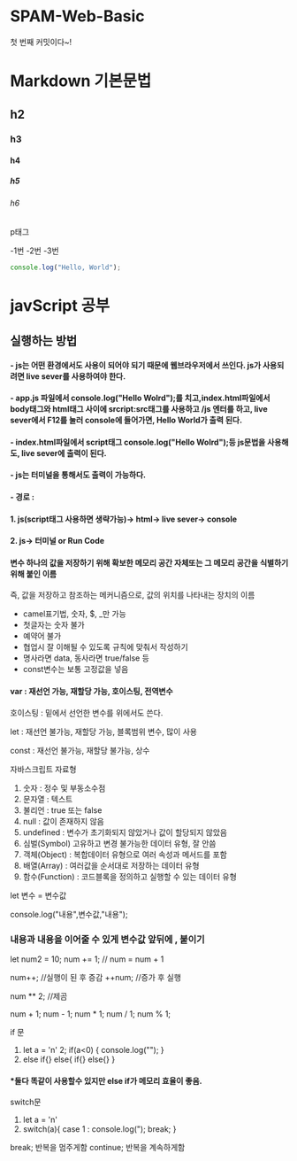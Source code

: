 # SPAM-Web-Basic

첫 번째 커밋이다~!

# Markdown 기본문법

## h2

### h3

#### h4

##### h5

###### h6

p태그

-1번
-2번
-3번

```javascript
console.log("Hello, World");
```

# javScript 공부

## 실행하는 방법

#### - js는 어떤 환경에서도 사용이 되어야 되기 때문에 웹브라우저에서 쓰인다. js가 사용되려면 live sever를 사용하여야 한다.

#### - app.js 파일에서 console.log("Hello Wolrd");를 치고,index.html파일에서 body태그와 html태그 사이에 srcript:src태그를 사용하고 /js 엔터를 하고, live sever에서 F12를 눌러 console에 들어가면, Hello World가 출력 된다.

#### - index.html파일에서 script태그 console.log("Hello Wolrd");등 js문법을 사용해도, live sever에 출력이 된다.

#### - js는 터미널을 통해서도 출력이 가능하다.

#### - 경로 :

#### 1. js(script태그 사용하면 생략가능)-> html-> live sever-> console

#### 2. js-> 터미널 or Run Code

#### 변수 하나의 값을 저장하기 위해 확보한 메모리 공간 자체또는 그 메모리 공간을 식별하기 위해 붙인 이름

즉, 값을 저장하고 참조하는 메커니즘으로, 값의 위치를 나타내는 장치의 이름

- camel표기법, 숫자, $, \_만 가능
- 첫글자는 숫자 불가
- 예약어 불가
- 협업시 잘 이해될 수 있도록 규칙에 맞춰서 작성하기
- 명사라면 data, 동사라면 true/false 등
- const변수는 보통 고정값을 넣음

#### var : 재선언 가능, 재할당 가능, 호이스팅, 전역변수

호이스팅 : 밑에서 선언한 변수를 위에서도 쓴다.

let : 재선언 불가능, 재할당 가능, 블록범위 변수, 많이 사용

const : 재선언 불가능, 재할당 불가능, 상수

자바스크립트 자료형

1. 숫자 : 정수 및 부동소수점
2. 문자열 : 텍스트
3. 불리언 : true 또는 false
4. null : 값이 존재하지 않음
5. undefined : 변수가 초기화되지 않았거나 값이 할당되지 않았음
6. 심벌(Symbol) 고유하고 변경 불가능한 데이터 유형, 잘 안씀
7. 객체(Object) : 복합데이터 유형으로 여러 속성과 메서드를 포함
8. 배열(Array) : 여러값을 순서대로 저장하는 데이터 유형
9. 함수(Function) : 코드블록을 정의하고 실행할 수 있는 데이터 유형

let 변수 = 변수값

console.log("내용",변수값,"내용");

### **내용과 내용을 이어줄 수 있게 변수값 앞뒤에 , 붙이기**
let num2 = 10;
num += 1;
// num = num + 1

num++;
//실행이 된 후 증감
++num;
//증가 후 실행

num ** 2;
//제곰

num + 1;
num - 1;
num * 1;
num / 1;
num % 1;

if 문
1. let a = 'n'
2; if(a<0)
    {
        console.log("");
    }
3. else if{}
    else{
        if{}
        else{}
    }
#### *둘다 똑같이 사용할수 있지만 else if가 메모리 효율이 좋음.

switch문
1. let a = 'n'
2. switch(a){
    case 1 :
     console.log(");
     break;
}

break; 반복을 멈주게함
continue; 반복을 계속하게함
